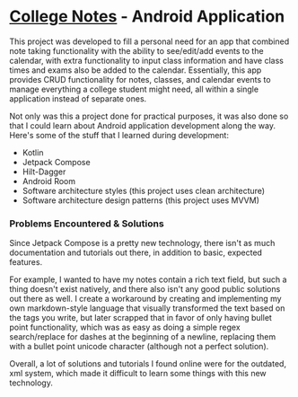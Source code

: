 # [College Notes](https://play.google.com/store/apps/details?id=com.connorb26.notesapp) - Android Application

This project was developed to fill a personal need for an app that combined note taking functionality with the ability to see/edit/add events to the calendar, with extra functionality to input class information and have class times and exams also be added to the calendar. Essentially, this app provides CRUD functionality for notes, classes, and calendar events to manage everything a college student might need, all within a single application instead of separate ones.

Not only was this a project done for practical purposes, it was also done so that I could learn about Android application development along the way. Here's some of the stuff that I learned during development:
* Kotlin
* Jetpack Compose
* Hilt-Dagger
* Android Room
* Software architecture styles (this project uses clean architecture)
* Software architecture design patterns (this project uses MVVM)

### Problems Encountered & Solutions
Since Jetpack Compose is a pretty new technology, there isn't as much documentation and tutorials out there, in addition to basic, expected features.

For example, I wanted to have my notes contain a rich text field, but such a thing doesn't exist natively, and there also isn't any good public solutions out there as well. I create a workaround by creating and implementing my own markdown-style language that visually transformed the text based on the tags you write, but later scrapped that in favor of only having bullet point functionality, which was as easy as doing a simple regex search/replace for dashes at the beginning of a newline, replacing them with a bullet point unicode character (although not a perfect solution).

Overall, a lot of solutions and tutorials I found online were for the outdated, xml system, which made it difficult to learn some things with this new technology.
